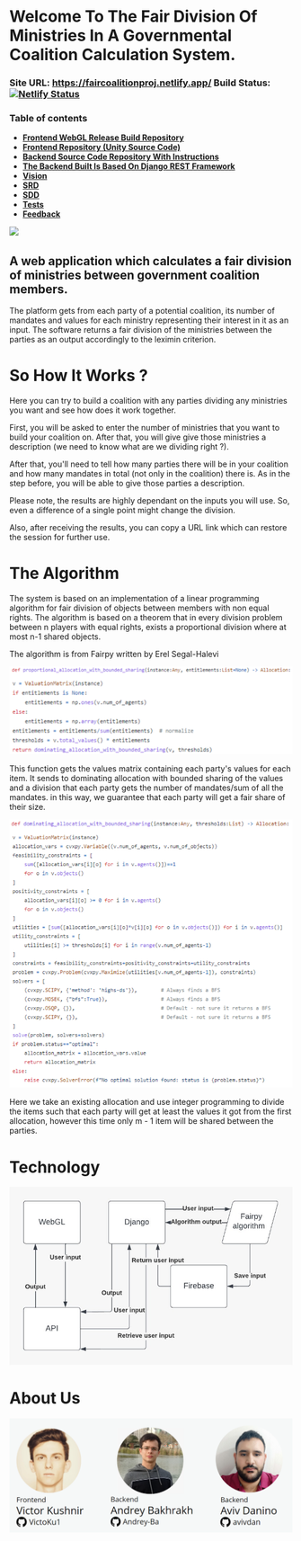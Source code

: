 # Welcome To The Fair Division Of Ministries In A Governmental Coalition Calculation System.
### Site URL: https://faircoalitionproj.netlify.app/ Build Status: [![Netlify Status](https://api.netlify.com/api/v1/badges/cf54cefd-52b3-42de-9a28-65207205a954/deploy-status)](https://app.netlifycom/sites/faircoalitionproj/deploys)


### Table of contents
<ul class="m-0 p-0 list-style-none" data-filterable-for="wiki-pages-filter" data-filterable-type="substring" data-pjax>
        <li class="Box-row">
          <strong><a class="d-block" href="https://github.com/FairCoalitionCasesDistributionProject/FrontEndRelease">Frontend WebGL Release Build Repository</a></strong>
        </li>
        <li class="Box-row">
          <strong><a class="d-block" href="https://github.com/FairCoalitionCasesDistributionProject/ProjectFrontEndThroughUntiy">Frontend Repository (Unity Source Code)</a></strong>
        </li>        
        <li class="Box-row">
          <strong><a class="d-block" href="https://github.com/FairCoalitionCasesDistributionProject/Backend">Backend Source Code Repository With Instructions</a></strong>
        </li>
        <li class="Box-row">
          <strong><a class="d-block" href="https://www.django-rest-framework.org/">The Backend Built Is Based On Django REST Framework</a></strong>
        </li>
        <li class="Box-row">
          <strong><a class="d-block" href="https://github.com/FairCoalitionCasesDistributionProject/Vision1">Vision</a></strong>
        </li>
        <li class="Box-row">
          <strong><a class="d-block" href="https://github.com/FairCoalitionCasesDistributionProject/SRD">SRD</a></strong>
        </li>
        <li class="Box-row">
          <strong><a class="d-block" href="https://github.com/FairCoalitionCasesDistributionProject/SDD">SDD</a></strong>
        </li>
         <li class="Box-row">
          <strong><a class="d-block" href="https://github.com/FairCoalitionCasesDistributionProject/AlgorithmTests">Tests</a></strong>
        </li>
        <li class="Box-row">
          <strong><a class="d-block" href="https://github.com/FairCoalitionCasesDistributionProject/UserFeedbackReply">Feedback</a></strong>
        </li>
    </ul>

[![](http://img.youtube.com/vi/Ap9owYjVAwE/0.jpg)](http://www.youtube.com/watch?v=Ap9owYjVAwE "Fair Distribution Of Ministries In A Coalition (Promo Video).")







## A web application which calculates a fair division of ministries between government coalition members.

The platform gets from each party of a potential coalition, its number of mandates and values for each ministry representing their interest in it as an input. The software returns a fair division of the ministries between the parties as an output accordingly to the leximin criterion.

# So How It Works ?

Here you can try to build a coalition with any parties dividing any ministries you want and see how does it work together.

First, you will be asked to enter the number of ministries that you want to build your coalition on. After that, you will give give those ministries a description (we need to know what are we dividing right ?).

After that, you'll need to tell how many parties there will be in your coalition and how many mandates in total (not only in the coalition) there is. As in the step before, you will be able to give those parties a description.

Please note, the results are highly dependant on the inputs you will use. So, even a difference of a single point might change the division.

Also, after receiving the results, you can copy a URL link which can restore the session for further use.

# The Algorithm

The system is based on an implementation of a linear programming algorithm for fair division of objects between members with non equal rights. The algorithm is based on a theorem that in every division problem between n players with equal rights, exists a proportional division where at most n-1 shared objects.

The algorithm is from Fairpy written by Erel Segal-Halevi

![ 1 ](https://github.com/FairCoalitionCasesDistributionProject/.github/blob/main/profile/Media/1.png)

This function gets the values matrix containing each party's values for each item. It sends to dominating allocation with bounded sharing of the values and a division that each party gets the number of mandates/sum of all the mandates. in this way, we guarantee that each party will get a fair share of their size.

![ 2 ](https://github.com/FairCoalitionCasesDistributionProject/.github/blob/main/profile/Media/2.png)

Here we take an existing allocation and use integer programming to divide the items such that each party will get at least the values it got from the first allocation, however this time only m - 1 item will be shared between the parties.
# Technology
![ 4 ](https://github.com/FairCoalitionCasesDistributionProject/.github/blob/main/profile/Media/4.jpg)

# About Us
![ 5 ](https://github.com/FairCoalitionCasesDistributionProject/.github/blob/main/profile/Media/5.png)










